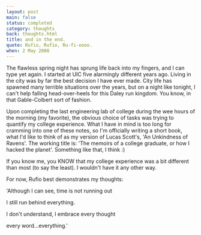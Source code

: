 ```yaml
---
layout: post
main: false
status: completed
category: thoughts
back: thoughts.html
title: and in the end.
quote: Rufio, Rufio, Ru-fi-oooo.
when: 2 May 2008
---
```


The flawless spring night has sprung life back into my fingers, and I can type yet again.
I started at UIC five alarmingly different years ago. Living in the city was by far the best decision I have ever made. City life has spawned many terrible situations over the years, but on a night like tonight, I can't help falling head-over-heels for this Daley run kingdom. You know, in that Gable-Colbert sort of fashion. 

Upon completing the last engineering lab of college during the wee hours of the morning (my favorite), the obvious choice of tasks was trying to quantify my college experience. What I have in mind is too long for cramming into one of these notes, so I'm officially writing a short book, what I'd like to think of as my version of Lucas Scott's, 'An Unkindness of Ravens'. The working title is: 'The memoirs of a college graduate, or how I hacked the planet'. Something like that, I think :)

If you know me, you KNOW that my college experience was a bit different than most (to say the least). I wouldn't have it any other way.

For now, Rufio best demonstrates my thoughts:

'Although I can see, time is not running out

I still run behind everything.

I don't understand, I embrace every thought

every word...everything.'
